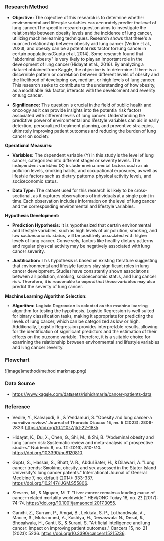 
### Research Method
- **Objective:** The objective of this research is to determine whether environmental and lifestyle variables can accurately predict the level of lung cancer.The specific research question aims to investigate the relationship between obesity levels and the incidence of lung cancer, utilizing machine learning techniques. Research shows that there's a nuanced relationship between obesity and lung cancer (Vedire et al., 2023), and obesity can be a potential risk factor for lung cancer in certain populations(Gupta et al, 2014). Some research found that "abdominal obesity" is very likely to play an important role in the development of lung cancer (Hidayat et al., 2016). By analyzing a dataset obtained from Kaggle, the objective is to determine if there is a discernible pattern or correlation between different levels of obesity and the likelihood of developing low, medium, or high levels of lung cancer. This research seeks to contribute to the understanding of how obesity, as a modifiable risk factor, interacts with the development and severity of lung cancer.
  
- **Significance:** This question is crucial in the field of public health and oncology as it can provide insights into the potential risk factors associated with different levels of lung cancer. Understanding the predictive power of environmental and lifestyle variables can aid in early detection, personalized treatment planning, and preventive strategies, ultimately improving patient outcomes and reducing the burden of lung cancer on society.

**Operational Measures:**

- **Variables:** The dependent variable (Y) in this study is the level of lung cancer, categorized into different stages or severity levels. The independent variables (X) include environmental factors such as air pollution levels, smoking habits, and occupational exposures, as well as lifestyle factors such as dietary patterns, physical activity levels, and socioeconomic status.

- **Data Type:** The dataset used for this research is likely to be cross-sectional, as it captures observations of individuals at a single point in time. Each observation includes information on the level of lung cancer and the corresponding environmental and lifestyle variables.

**Hypothesis Development:**

- **Prediction Hypothesis:** It is hypothesized that certain environmental and lifestyle variables, such as high levels of air pollution, smoking, and low socioeconomic status, will be positively associated with higher levels of lung cancer. Conversely, factors like healthy dietary patterns and regular physical activity may be negatively associated with lung cancer severity.

- **Justification:** This hypothesis is based on existing literature suggesting that environmental and lifestyle factors play significant roles in lung cancer development. Studies have consistently shown associations between air pollution, smoking, socioeconomic status, and lung cancer risk. Therefore, it is reasonable to expect that these variables may also predict the severity of lung cancer.

**Machine Learning Algorithm Selection:**

- **Algorithm:** Logistic Regression is selected as the machine learning algorithm for testing the hypothesis. Logistic Regression is well-suited for binary classification tasks, making it appropriate for predicting the levels of lung cancer, which can be categorized as low or high. Additionally, Logistic Regression provides interpretable results, allowing for the identification of significant predictors and the estimation of their effects on the outcome variable. Therefore, it is a suitable choice for examining the relationship between environmental and lifestyle variables and lung cancer severity.

### Flowchart
![image](method/method markmap.png)

### Data Source
- https://www.kaggle.com/datasets/rishidamarla/cancer-patients-data



### Reference
- Vedire, Y., Kalvapudi, S., & Yendamuri, S. "Obesity and lung cancer-a narrative review." Journal of Thoracic Disease 15, no. 5 (2023): 2806-2823. https://doi.org/10.21037/jtd-22-1835.

- Hidayat, K., Du, X., Chen, G., Shi, M., & Shi, B. "Abdominal obesity and lung cancer risk: Systematic review and meta-analysis of prospective studies." Nutrients 8, no. 12 (2016): 810-810. https://doi.org/10.3390/nu8120810.

- Gupta, S., Hassan, S., Bhatt, V. R., Abdul Sater, H., & Dilawari, A. "Lung cancer trends: Smoking, obesity, and sex assessed in the Staten Island University's lung cancer patients." International Journal of General Medicine 7, no. default (2014): 333-337. https://doi.org/10.2147/IJGM.S55806.

- Stevens, M., & Nguyen, M. T. "Liver cancer remains a leading cause of cancer-related mortality worldwide." HEM/ONC Today 18, no. 22 (2017): 74-74. https://doi.org/10.1001/jamaoncol.2017.3055.

- Gandhi, Z., Gurram, P., Amgai, B., Lekkala, S. P., Lokhandwala, A., Manne, S., Mohammed, A., Koshiya, H., Dewaswala, N., Desai, R., Bhopalwala, H., Ganti, S., & Surani, S. "Artificial intelligence and lung cancer: Impact on improving patient outcomes." Cancers 15, no. 21 (2023): 5236. https://doi.org/10.3390/cancers15215236.

